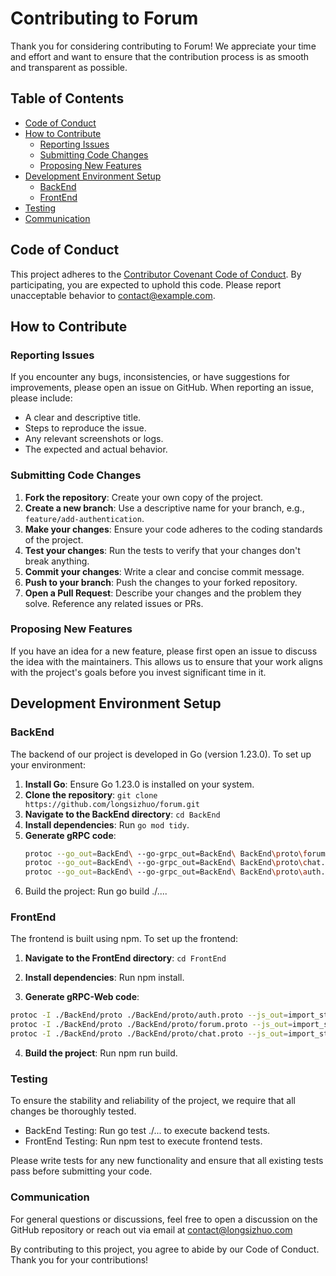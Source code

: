 # Contributing to Forum

Thank you for considering contributing to Forum! We appreciate your time and effort and want to ensure that the contribution process is as smooth and transparent as possible.

## Table of Contents

- [Code of Conduct](#code-of-conduct)
- [How to Contribute](#how-to-contribute)
  - [Reporting Issues](#reporting-issues)
  - [Submitting Code Changes](#submitting-code-changes)
  - [Proposing New Features](#proposing-new-features)
- [Development Environment Setup](#development-environment-setup)
  - [BackEnd](#backend)
  - [FrontEnd](#frontend)
- [Testing](#testing)
- [Communication](#communication)

## Code of Conduct

This project adheres to the [Contributor Covenant Code of Conduct](CODE_OF_CONDUCT.md). By participating, you are expected to uphold this code. Please report unacceptable behavior to [contact@example.com](mailto:contact@example.com).

## How to Contribute

### Reporting Issues

If you encounter any bugs, inconsistencies, or have suggestions for improvements, please open an issue on GitHub. When reporting an issue, please include:

- A clear and descriptive title.
- Steps to reproduce the issue.
- Any relevant screenshots or logs.
- The expected and actual behavior.

### Submitting Code Changes

1. **Fork the repository**: Create your own copy of the project.
2. **Create a new branch**: Use a descriptive name for your branch, e.g., `feature/add-authentication`.
3. **Make your changes**: Ensure your code adheres to the coding standards of the project.
4. **Test your changes**: Run the tests to verify that your changes don't break anything.
5. **Commit your changes**: Write a clear and concise commit message.
6. **Push to your branch**: Push the changes to your forked repository.
7. **Open a Pull Request**: Describe your changes and the problem they solve. Reference any related issues or PRs.

### Proposing New Features

If you have an idea for a new feature, please first open an issue to discuss the idea with the maintainers. This allows us to ensure that your work aligns with the project's goals before you invest significant time in it.

## Development Environment Setup

### BackEnd

The backend of our project is developed in Go (version 1.23.0). To set up your environment:

1. **Install Go**: Ensure Go 1.23.0 is installed on your system.
2. **Clone the repository**: `git clone https://github.com/longsizhuo/forum.git`
3. **Navigate to the BackEnd directory**: `cd BackEnd`
4. **Install dependencies**: Run `go mod tidy`.
5. **Generate gRPC code**:
   ```bash
   protoc --go_out=BackEnd\ --go-grpc_out=BackEnd\ BackEnd\proto\forum.proto
   protoc --go_out=BackEnd\ --go-grpc_out=BackEnd\ BackEnd\proto\chat.proto
   protoc --go_out=BackEnd\ --go-grpc_out=BackEnd\ BackEnd\proto\auth.proto
   ```
6. Build the project: Run go build ./....

### FrontEnd

The frontend is built using npm. To set up the frontend:

1. **Navigate to the FrontEnd directory**: `cd FrontEnd`
   
2. **Install dependencies**: Run npm install.
   
3. **Generate gRPC-Web code**:

```bash
protoc -I ./BackEnd/proto ./BackEnd/proto/auth.proto --js_out=import_style=commonjs:./FrontEnd/src/proto --grpc-web_out=import_style=commonjs,mode=grpcwebtext:./FrontEnd/src/proto
protoc -I ./BackEnd/proto ./BackEnd/proto/forum.proto --js_out=import_style=commonjs:./FrontEnd/src/proto --grpc-web_out=import_style=commonjs,mode=grpcwebtext:./FrontEnd/src/proto
protoc -I ./BackEnd/proto ./BackEnd/proto/chat.proto --js_out=import_style=commonjs:./FrontEnd/src/proto --grpc-web_out=import_style=commonjs,mode=grpcwebtext:./FrontEnd/src/proto
```

4. **Build the project**: Run npm run build.
   
### Testing
To ensure the stability and reliability of the project, we require that all changes be thoroughly tested.

- BackEnd Testing: Run go test ./... to execute backend tests.
- FrontEnd Testing: Run npm test to execute frontend tests.
  
Please write tests for any new functionality and ensure that all existing tests pass before submitting your code.

### Communication

For general questions or discussions, feel free to open a discussion on the GitHub repository or reach out via email at contact@longsizhuo.com

By contributing to this project, you agree to abide by our Code of Conduct. Thank you for your contributions!



